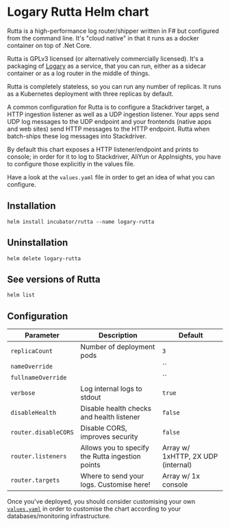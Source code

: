 # Logary Rutta Helm chart

Rutta is a high-performance log router/shipper written in F# but configured from the command line. It's "cloud native" in that it runs as a docker container on top of .Net Core.

Rutta is GPLv3 licensed (or alternatively commercially licensed). It's a packaging of [Logary](https://github.com/logary/logary) as a service, that you can run, either as a sidecar container or as a log router in the middle of things.

Rutta is completely stateless, so you can run any number of replicas. It runs as a Kubernetes deployment with three replicas by default.

A common configuration for Rutta is to configure a Stackdriver target, a HTTP ingestion listener as well as a UDP ingestion listener. Your apps send UDP log messages to the UDP endpoint and your frontends (native apps and web sites) send HTTP messages to the HTTP endpoint. Rutta when batch-ships these log messages into Stackdriver.

By default this chart exposes a HTTP listener/endpoint and prints to console; in order for it to log to Stackdriver, AliYun or AppInsights, you have to configure those explicitly in the values file.

Have a look at the `values.yaml` file in order to get an idea of what you can configure.

## Installation

    helm install incubator/rutta --name logary-rutta

## Uninstallation

    helm delete logary-rutta

## See versions of Rutta

    helm list

## Configuration

| Parameter                    | Description                      | Default              |
|------------------------------|----------------------------------|----------------------|
| `replicaCount`               | Number of deployment pods        | `3`                  |
| `nameOverride`               |                                  | ``                   |
| `fullnameOverride`           |                                  | ``                   |
| `verbose`                    | Log internal logs to stdout      | `true`               |
| `disableHealth`              | Disable health checks and health listener | `false`     |
| `router.disableCORS`         | Disable CORS, improves security  | `false`              |
| `router.listeners`           | Allows you to specify the Rutta ingestion points | Array w/ 1xHTTP, 2X UDP (internal)      |
| `router.targets`      | Where to send your logs. Customise here! | Array w/ 1x console |

Once you've deployed, you should consider customising your own [`values.yaml`](./values.yaml) in order to
customise the chart according to your databases/monitoring infrastructure.

